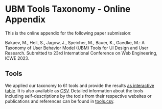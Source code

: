 # UBM Tools Taxonomy - Online Appendix

This is the online appendix for the following paper submission:

Bakaev, M., Heil, S., Jagow, J., Speicher, M., Bauer, K., Gaedke, M.: A Taxonomy of User Behavior Model (UBM) Tools for UI Design and User Research. Submitted to 23rd International Conference on Web Engineering, ICWE 2023.



## Tools

We applied our taxonomy to 61 tools and provide the results [as interactive table](https://vsr.informatik.tu-chemnitz.de/projects/2023/UBMToolsTaxonomy/tools-classified.html). It is also available as [CSV](https://github.com/heseba/UBMToolsTaxonomy/blob/main/tools-classified.csv). Detailed information about the tools including self-descriptions by the tools from their respective websites or publications and references can be found in [tools.csv](https://github.com/heseba/UBMToolsTaxonomy/blob/main/tools.csv).

